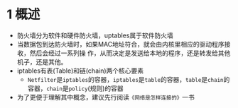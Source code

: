 # 1 概述

- 防火墙分为软件和硬件防火墙，uptables属于软件防火墙
- 当数据包到达防火墙时，如果MAC地址符合，就会由内核里相应的驱动程序接收，然后会经过一系列操 作，从而决定是发送给本地的程序，还是转发给其他机子，还是其他。
- iptables有表(Table)和链(chain)两个核心要素
    - `Netfilter`是`iptables`的容器，`iptables`是`table`的容器，`table`是`chain`的容器，`chain`是`policy`(规则)的容器
- 为了更便于理解其中概念，建议先行阅读`《网络是怎样连接的》`一书